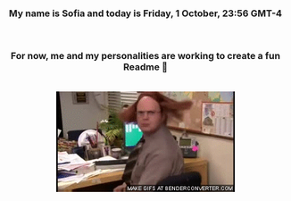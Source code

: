 


<div align="center">
<h3 >My name is Sofia and today is Friday, 1 October, 23:56 GMT-4</h3><br>
<h3 >For now, me and my personalities are working to create a fun Readme 👋
</h3><br>
<img src='img/dwight.gif' alt='working...'/>
</div>
